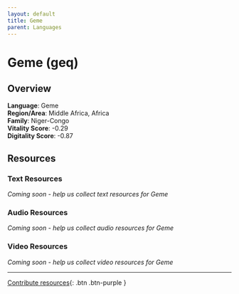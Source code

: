 ```yaml
---
layout: default
title: Geme
parent: Languages
---
```


# Geme (geq)

## Overview

**Language**: Geme  
**Region/Area**: Middle Africa, Africa  
**Family**: Niger-Congo  
**Vitality Score**: -0.29  
**Digitality Score**: -0.87  

## Resources

### Text Resources
*Coming soon - help us collect text resources for Geme*

### Audio Resources
*Coming soon - help us collect audio resources for Geme*

### Video Resources
*Coming soon - help us collect video resources for Geme*

---

[Contribute resources](https://fairtrain.github.io/){: .btn .btn-purple }
